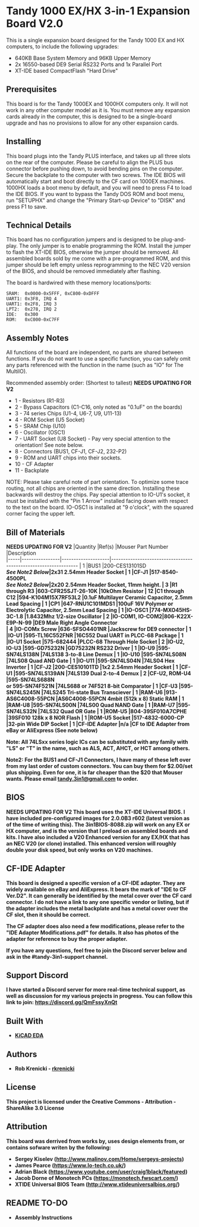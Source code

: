 # Tandy 1000 EX/HX 3-in-1 Expansion Board V2.0

This is a single expansion board designed for the Tandy 1000 EX and HX computers, to include the following upgrades:

* 640KB Base System Memory and 96KB Upper Memory
* 2x 16550-based DE9 Serial RS232 Ports and 1x Parallel Port
* XT-IDE based CompactFlash "Hard Drive"

## Prerequisites

This board is for the Tandy 1000EX and 1000HX computers only.  It will not work in any other computer model as it is.
You must remove any expansion cards already in the computer, this is designed to be a single-board upgrade and has no provisions to allow for any other expansion cards.

## Installing

This board plugs into the Tandy PLUS interface, and takes up all three slots on the rear of the computer.  Please be careful to align the PLUS bus connector before pushing down, to avoid bending pins on the computer.  Secure the backplate to the computer with two screws.
The IDE BIOS will automatically start and boot directly to the CF card on 1000EX machines.   1000HX loads a boot menu by default, and you will need to press F4 to load the IDE BIOS.  If you want to bypass the Tandy DOS ROM and boot menu, run "SETUPHX" and change the "Primary Start-up Device" to "DISK" and press F1 to save.

## Technical Details

This board has no configuration jumpers and is designed to be plug-and-play.  The only jumper is to enable programming the ROM.  Install the jumper to flash the XT-IDE BIOS, otherwise the jumper should be removed.  All assembled boards sold by me come with a pre-programmed ROM, and this jumper should be left empty unless reprogramming to the NEC V20 version of the BIOS, and should be removed immediately after flashing.

The board is hardwired with these memory locations/ports:
```
SRAM:  0x0000-0x5FFF, 0xC800-0xDFFF
UART1: 0x3F8, IRQ 4
UART1: 0x2F8, IRQ 3
LPT2:  0x278, IRQ 2
IDE:   0x300
ROM:   0xC000-0xC7FF
```

## Assembly Notes
All functions of the board are independent, no parts are shared between functions.  If you do not want to use a specific function, you can safely omit any parts referenced with the function in the name (such as "IO" for The MultiIO).


Recommended assembly order: (Shortest to tallest)  **NEEDS UPDATING FOR V2**
* 1  - Resistors (R1-R3)
* 2  - Bypass Capacitors (C1-C16, only noted as "0.1uF" on the boards)
* 3  - 74 series Chips (U1-4, U6-7, U9, U11-13)
* 4  - ROM Socket (U5 Socket)
* 5  - SRAM Chip (U10)
* 6  - Oscillator (OSC1)
* 7  - UART Socket (U8 Socket)  - Pay very special attention to the orientation!  See note below.
* 8  - Connectors (BUS1, CF-J1, CF-J2, 232-P2)
* 9 -  ROM and UART chips into their sockets.
* 10  - CF Adapter
* 11 - Backplate


NOTE:  Please take careful note of part orientation.  To optimize some trace routing, not all chips are oriented in the same direction.  Installing these backwards will destroy the chips.   Pay special attention to IO-U1's socket, it must be installed with the "Pin 1 Arrow" installed facing down with respect to the text on the board.  IO-OSC1 is installed at "9 o'clock", with the squared corner facing the upper left.


## Bill of Materials
  **NEEDS UPDATING FOR V2**
|Quantity |Ref(s)        |Mouser Part Number  |Description                                                     
|-----|----------------|--------------------|----------------------------------------------------------------
| 1   |BUS1            |200-CES13101SD<br><i><b>See Note2 Below</i>|2x31 2.54mm Header Socket
| 1   |CF-J1           |517-8540-4500PL<br><i><b>See Note2 Below</i>|2x20 2.54mm Header Socket, 11mm height.
| 3   |R1 through R3   |603-CFR25SJT-26-10K |10kOhm Resistor
| 12  |C1 through C12  |594-K104M15X7RF53L2 |0.1uF Multilayer Ceramic Capacitor, 2.5mm Lead Spacing
| 1   |CP1             |647-RNU1C101MDS1    |100uF 16V Polymer or Electrolytic Capacitor, 2.5mm Lead Spacing
| 1   |IO-OSC1         |774-MXO45HS-3C-1.8  |1.8432Mhz 1/2-size Oscillator
| 2   |IO-COM1, IO-COM2|806-K22X-E9P-N-99   |DE9 Male Right Angle Connector  
| 4   |IO-COMx Screw   |636-SFSO4401NR      |Jackscrew for DE9 connector
| 1   |IO-U1           |595-TL16C552FNR     |16C552 Dual UART in PLCC-68 Package 
| 1   |IO-U1 Socket    |575-682444          |PLCC-68 Through Hole Socket
| 2   |IO-U2, IO-U3    |595-GD75232N        |GD75232N RS232 Driver
| 1   |IO-U9           |595-SN74LS138N      |74LS138 3-to-8 Line Demux
| 1   |IO-U10          |595-SN74LS08N       |74LS08 Quad AND Gate
| 1   |IO-U11          |595-SN74LS04N       |74LS04 Hex Inverter
| 1   |CF-J2           |200-CES10101TD      |1x2 2.54mm Header Socket
| 1   |CF-U1           |595-SN74LS139AN     |74LS139 Dual 2-to-4 Demux
| 2   |CF-U2, ROM-U4   |595-SN74LS688N<br> or 595-SN74F521N      |74LS688 or 74F521 8-bit Comparator
| 1   |CF-U3           |595-SN74LS245N      |74LS245 Tri-state Bus Transciever
| 1   |RAM-U6          |913-AS6C4008-55PCN  |AS6C4008-55PCN 4mbit (512k x 8) Static RAM
| 1   |RAM-U8          |595-SN74LS00N       |74LS00 Quad NAND Gate
| 1   |RAM-U7          |595-SN74LS32N       |74LS32 Quad OR Gate
| 1   |ROM-U5          |804-39SF010A7CPHE   |39SF010 128k x 8 NOR Flash
| 1   |ROM-U5 Socket   |517-4832-6000-CP    |32-pin Wide DIP Socket
| 1   |CF-IDE Adapter  |n/a                 |CF to IDE Adapter from eBay or AliExpress (See note below)


Note:	All 74LSxx series logic ICs can be substituted with any family with "LS" or "T" in the name, such as ALS, ACT, AHCT, or HCT among others.

Note2: For the BUS1 and CF-J1 Connectors, I have many of these left over from my last order of custom connectors.   You can buy them for $2.00/set plus shipping.  Even for one, it is far cheaper than the $20 that Mouser wants.   Please email tandy.3in1@gmail.com to order.
## BIOS
  **NEEDS UPDATING FOR V2**
This board uses the XT-IDE Universal BIOS.  I have included pre-configured images for 2.0.0B3 r602 (latest version as of the time of writing this).  The 3in1BIOS-8088.zip will work on any EX or HX computer, and is the version that I preload on assembled boards and kits.   I have also included a V20 Enhanced version for any EX/HX that has an NEC V20 (or clone) installed.   This enhanced version will roughly double your disk speed, but only works on V20 machines.

## CF-IDE Adapter

This board is designed a specific version of a CF-IDE adapter.  They are widely available on eBay and AliExpress.  It bears the mark of "IDE to CF Ver.D2".  It can generally be identified by the metal cover over the CF card connector.   I do not have a link to any one specific vendor or listing, but if the adapter includes the metal backplate and has a metal cover over the CF slot, then it should be correct. 

The CF adapter does also need a few modifications, please refer to the "IDE Adapter Modifications.pdf" for details.  It also has photos of the adapter for reference to buy the proper adapter.

If you have any questions, feel free to join the Discord server below and ask in the #tandy-3in1-support channel.


## Support Discord

I have started a Discord server for more real-time technical support, as well as discussion for my various projects in progress.   You can follow this link to join:  https://discord.gg/QmFssyXnQt


## Built With

* [KiCAD EDA](http://www.kicad.org/)

## Authors

* **Rob Krenicki** - [rkrenicki](https://github.com/rkrenicki)

## License

This project is licensed under the Creative Commons - Attribution - ShareAlike 3.0 License

## Attribution

This board was derrived from works by, uses design elements from, or contains sofware writen by the following:
* Sergey Kiselev (http://www.malinov.com/Home/sergeys-projects)
* James Pearce (https://www.lo-tech.co.uk/)
* Adrian Black (https://www.youtube.com/user/craig1black/featured)
* Jacob Dorne of Monotech PCs (https://monotech.fwscart.com/)
* XTIDE Universal BIOS Team (http://www.xtideuniversalbios.org/)

## README TO-DO
* Assembly Instructions

